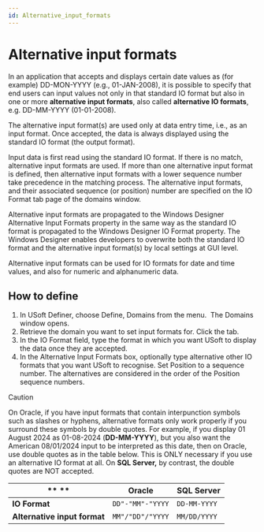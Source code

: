 ```yaml
---
id: Alternative_input_formats
---
```


# Alternative input formats

In an application that accepts and displays certain date values as (for example) DD-MON-YYYY (e.g., 01-JAN-2008), it is possible to specify that end users can input values not only in that standard IO format but also in one or more **alternative input formats**, also called **alternative IO formats**, e.g. DD-MM-YYYY (01-01-2008).

The alternative input format(s) are used only at data entry time, i.e., as an input format. Once accepted, the data is always displayed using the standard IO format (the output format).

Input data is first read using the standard IO format. If there is no match, alternative input formats are used. If more than one alternative input format is defined, then alternative input formats with a lower sequence number take precedence in the matching process. The alternative input formats, and their associated sequence (or position) number are specified on the IO Format tab page of the domains window.

Alternative input formats are propagated to the Windows Designer Alternative Input Formats property in the same way as the standard IO format is propagated to the Windows Designer IO Format property. The Windows Designer enables developers to overwrite both the standard IO format and the alternative input format(s) by local settings at GUI level.

Alternative input formats can be used for IO formats for date and time values, and also for numeric and alphanumeric data.

## How to define

1. In USoft Definer, choose Define, Domains from the menu.  The Domains window opens.
2. Retrieve the domain you want to set input formats for. Click the tab.
3. In the IO Format field, type the format in which you want USoft to display the data once they are accepted.
4. In the Alternative Input Formats box, optionally type alternative other IO formats that you want USoft to recognise. Set Position to a sequence number. The alternatives are considered in the order of the Position sequence numbers.

> [!CAUTION]
> On Oracle, if you have input formats that contain interpunction symbols such as slashes or hyphens, alternative formats only work properly if you surround these symbols by double quotes. For example, if you display 01 August 2024 as 01-08-2024 (**DD-MM-YYYY**), but you also want the American 08/01/2024 input to be interpreted as this date, then on Oracle, use double quotes as in the table below. This is ONLY necessary if you use an alternative IO format at all. On **SQL Server,** by contrast, the double quotes are NOT accepted.

|** **   |**Oracle**|**SQL Server**|
|--------|--------|--------|
|**IO Format**|`DD"-"MM"-"YYYY`|`DD-MM-YYYY`|
|**Alternative input format**|`MM"/"DD"/"YYYY`|`MM/DD/YYYY`|